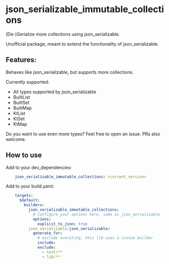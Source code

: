# json_serializable_immutable_collections

(De-)Serialize more collections using json_serializable.

Unofficial package, meant to extend the functionality of json_serializable.

## Features:

Behaves like json_serializable, but supports more collections.

Currently supported:

- All types supported by json_serializable
- BuiltList
- BuiltSet
- BuiltMap
- KtList
- KtSet
- KtMap

Do you want to use even more types? Feel free to open an issue. PRs also welcome.


## How to use

Add to your dev_dependencies:

```yaml
    json_serializable_immutable_collections: <current_version>
```    
    
Add to your build.yaml:

```yaml
    targets:
      $default:
        builders:
          json_serializable_immutable_collections:
            # configure your options here, same as json_serializable
            options:
              explicit_to_json: true
          json_serializable:json_serializable:
            generate_for:
              # exclude everyting, this lib uses a custom builder 
              include:
              exclude:
                - test/**
                - lib/**
```




